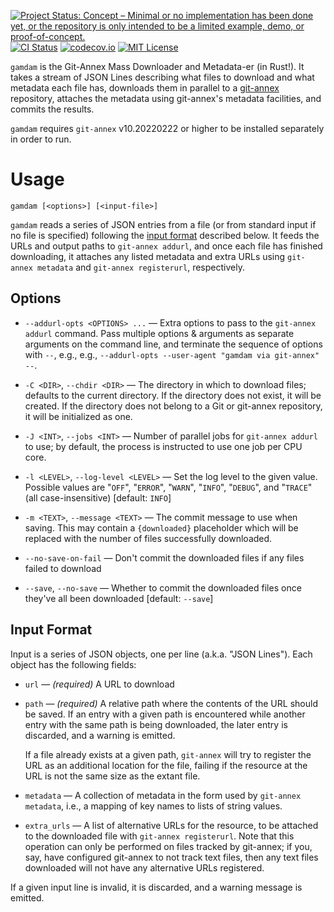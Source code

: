 [![Project Status: Concept – Minimal or no implementation has been done yet, or the repository is only intended to be a limited example, demo, or proof-of-concept.](https://www.repostatus.org/badges/latest/concept.svg)](https://www.repostatus.org/#concept)
[![CI Status](https://github.com/jwodder/gamdam-rust/actions/workflows/test.yml/badge.svg)](https://github.com/jwodder/gamdam-rust/actions/workflows/test.yml)
[![codecov.io](https://codecov.io/gh/jwodder/gamdam-rust/branch/master/graph/badge.svg)](https://codecov.io/gh/jwodder/gamdam-rust)
[![MIT License](https://img.shields.io/github/license/jwodder/gamdam-rust.svg)](https://opensource.org/licenses/MIT)

`gamdam` is the Git-Annex Mass Downloader and Metadata-er (in Rust!).  It takes
a stream of JSON Lines describing what files to download and what metadata each
file has, downloads them in parallel to a
[git-annex](https://git-annex.branchable.com) repository, attaches the metadata
using git-annex's metadata facilities, and commits the results.

`gamdam` requires `git-annex` v10.20220222 or higher to be installed separately
in order to run.


Usage
=====

    gamdam [<options>] [<input-file>]

`gamdam` reads a series of JSON entries from a file (or from standard input if
no file is specified) following the [input format](#input-format) described
below.  It feeds the URLs and output paths to `git-annex addurl`, and once each
file has finished downloading, it attaches any listed metadata and extra URLs
using `git-annex metadata` and `git-annex registerurl`, respectively.

Options
-------

- `--addurl-opts <OPTIONS> ...` — Extra options to pass to the `git-annex
  addurl` command.  Pass multiple options & arguments as separate arguments on
  the command line, and terminate the sequence of options with `--`, e.g.,
  e.g., `--addurl-opts --user-agent "gamdam via git-annex" --`.

- `-C <DIR>`, `--chdir <DIR>` — The directory in which to download files;
  defaults to the current directory.  If the directory does not exist, it will
  be created.  If the directory does not belong to a Git or git-annex
  repository, it will be initialized as one.

<!--
- `-F <FILE>`, `--failures FILE` — If any files fail to download, write their
  input records back out to `FILE`.
-->

- `-J <INT>`, `--jobs <INT>` — Number of parallel jobs for `git-annex addurl`
  to use; by default, the process is instructed to use one job per CPU core.

- `-l <LEVEL>`, `--log-level <LEVEL>` — Set the log level to the given value.
  Possible values are "`OFF`", "`ERROR`", "`WARN`", "`INFO`", "`DEBUG`", and
  "`TRACE`" (all case-insensitive) [default: `INFO`]

- `-m <TEXT>`, `--message <TEXT>` — The commit message to use when saving.
  This may contain a `{downloaded}` placeholder which will be replaced with the
  number of files successfully downloaded.

- `--no-save-on-fail` — Don't commit the downloaded files if any files failed
  to download

- `--save`, `--no-save` — Whether to commit the downloaded files once they've
  all been downloaded  [default: `--save`]


Input Format
------------

Input is a series of JSON objects, one per line (a.k.a. "JSON Lines").  Each
object has the following fields:

- `url` — *(required)* A URL to download

- `path` — *(required)* A relative path where the contents of the URL should be
  saved.  If an entry with a given path is encountered while another entry with
  the same path is being downloaded, the later entry is discarded, and a
  warning is emitted.

  If a file already exists at a given path, `git-annex` will try to register
  the URL as an additional location for the file, failing if the resource at
  the URL is not the same size as the extant file.

- `metadata` — A collection of metadata in the form used by `git-annex
  metadata`, i.e., a mapping of key names to lists of string values.

- `extra_urls` — A list of alternative URLs for the resource, to be attached to
  the downloaded file with `git-annex registerurl`.  Note that this operation
  can only be performed on files tracked by git-annex; if you, say, have
  configured git-annex to not track text files, then any text files downloaded
  will not have any alternative URLs registered.

If a given input line is invalid, it is discarded, and a warning message is
emitted.
